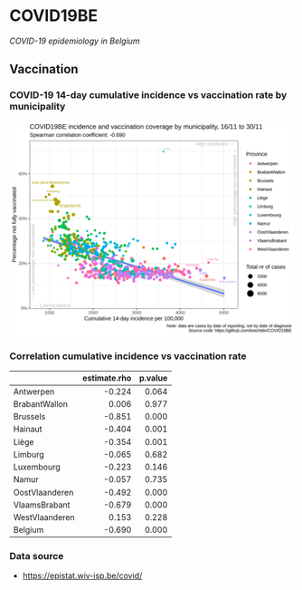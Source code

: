 
# COVID19BE

*COVID-19 epidemiology in Belgium*

## Vaccination

### COVID-19 14-day cumulative incidence vs vaccination rate by municipality

![](covid19be-vaccination.png)

### Correlation cumulative incidence vs vaccination rate

|                | estimate.rho | p.value |
| :------------- | -----------: | ------: |
| Antwerpen      |      \-0.224 |   0.064 |
| BrabantWallon  |        0.006 |   0.977 |
| Brussels       |      \-0.851 |   0.000 |
| Hainaut        |      \-0.404 |   0.001 |
| Liège          |      \-0.354 |   0.001 |
| Limburg        |      \-0.065 |   0.682 |
| Luxembourg     |      \-0.223 |   0.146 |
| Namur          |      \-0.057 |   0.735 |
| OostVlaanderen |      \-0.492 |   0.000 |
| VlaamsBrabant  |      \-0.679 |   0.000 |
| WestVlaanderen |        0.153 |   0.228 |
| Belgium        |      \-0.690 |   0.000 |

### Data source

  - <https://epistat.wiv-isp.be/covid/>
